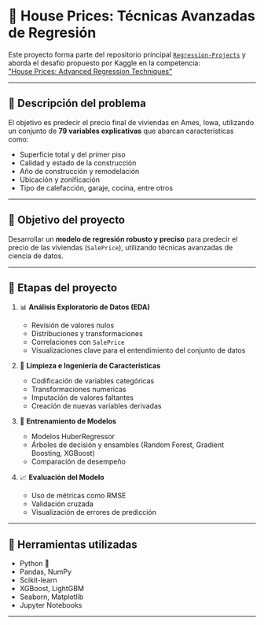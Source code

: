 # 🏡 House Prices: Técnicas Avanzadas de Regresión

Este proyecto forma parte del repositorio principal [`Regression-Projects`](../) y aborda el desafío propuesto por Kaggle en la competencia:  
["House Prices: Advanced Regression Techniques"](https://www.kaggle.com/c/house-prices-advanced-regression-techniques)

---

## 📌 Descripción del problema

El objetivo es predecir el precio final de viviendas en Ames, Iowa, utilizando un conjunto de **79 variables explicativas** que abarcan características como:

- Superficie total y del primer piso
- Calidad y estado de la construcción
- Año de construcción y remodelación
- Ubicación y zonificación
- Tipo de calefacción, garaje, cocina, entre otros

---

## 🎯 Objetivo del proyecto

Desarrollar un **modelo de regresión robusto y preciso** para predecir el precio de las viviendas (`SalePrice`), utilizando técnicas avanzadas de ciencia de datos.

---

## 🧪 Etapas del proyecto

1. 📊 **Análisis Exploratorio de Datos (EDA)**  
   - Revisión de valores nulos  
   - Distribuciones y transformaciones  
   - Correlaciones con `SalePrice`  
   - Visualizaciones clave para el entendimiento del conjunto de datos

2. 🧹 **Limpieza e Ingeniería de Características**  
   - Codificación de variables categóricas  
   - Transformaciones numericas
   - Imputación de valores faltantes  
   - Creación de nuevas variables derivadas

3. 🤖 **Entrenamiento de Modelos**  
   - Modelos HuberRegressor
   - Árboles de decisión y ensambles (Random Forest, Gradient Boosting, XGBoost)  
   - Comparación de desempeño

4. 📈 **Evaluación del Modelo**  
   - Uso de métricas como RMSE  
   - Validación cruzada  
   - Visualización de errores de predicción

---

## 🔧 Herramientas utilizadas

- Python 🐍
- Pandas, NumPy
- Scikit-learn
- XGBoost, LightGBM
- Seaborn, Matplotlib
- Jupyter Notebooks

---
